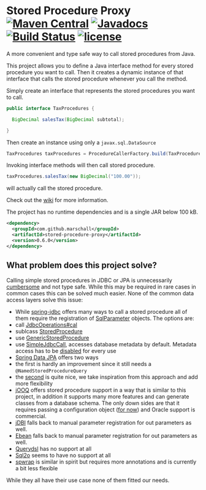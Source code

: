 Stored Procedure Proxy [![Maven Central](https://maven-badges.herokuapp.com/maven-central/com.github.marschall/stored-procedure-proxy/badge.svg)](https://maven-badges.herokuapp.com/maven-central/com.github.marschall/stored-procedure-proxy) [![Javadocs](http://www.javadoc.io/badge/com.github.marschall/stored-procedure-proxy.svg)](http://www.javadoc.io/doc/com.github.marschall/stored-procedure-proxy) [![Build Status](https://travis-ci.org/marschall/stored-procedure-proxy.svg?branch=master)](https://travis-ci.org/marschall/stored-procedure-proxy)  [![license](https://img.shields.io/github/license/mashape/apistatus.svg?maxAge=2592000)](https://opensource.org/licenses/MIT)
======================

A more convenient and type safe way to call stored procedures from Java.

This project allows you to define a Java interface method for every stored procedure you want to call. Then it creates a dynamic instance of that interface that calls the stored procedure whenever you call the method.

Simply create an interface that represents the stored procedures you want to call.

```java
public interface TaxProcedures {

  BigDecimal salesTax(BigDecimal subtotal);

}

```

Then create an instance using only a `javax.sql.DataSource`

```java
TaxProcedures taxProcedures = ProcedureCallerFactory.build(TaxProcedures.class, dataSource);

```

Invoking interface methods will then call stored procedure.

```java
taxProcedures.salesTax(new BigDecimal("100.00"));
```

will actually call the stored procedure.


Check out the [wiki](https://github.com/marschall/stored-procedure-proxy/wiki) for more information.

The project has no runtime dependencies and is a single JAR below 100 kB.

```xml
<dependency>
  <groupId>com.github.marschall</groupId>
  <artifactId>stored-procedure-proxy</artifactId>
  <version>0.6.0</version>
</dependency>
```


What problem does this project solve?
-------------------------------------

Calling simple stored procedures in JDBC or JPA is unnecessarily [cumbersome](https://blog.jooq.org/2016/06/08/using-stored-procedures-with-jpa-jdbc-meh-just-use-jooq/) and not type safe. While this may be required in rare cases in common cases this can be solved much easier. None of the common data access layers solve this issue:

- While [spring-jdbc](http://docs.spring.io/spring/docs/current/spring-framework-reference/html/jdbc.html) offers many ways to call a stored procedure all of them require the registration of [SqlParameter](https://docs.spring.io/spring/docs/current/javadoc-api/org/springframework/jdbc/core/SqlParameter.html) objects. The options are:
 - call [JdbcOperations#cal](https://docs.spring.io/spring/docs/current/javadoc-api/org/springframework/jdbc/core/JdbcOperations.html#call-org.springframework.jdbc.core.CallableStatementCreator-java.util.List-)
 - sublcass [StoredProcedure](https://docs.spring.io/spring/docs/current/javadoc-api/org/springframework/jdbc/object/StoredProcedure.html)
 - use [GenericStoredProcedure](https://docs.spring.io/spring/docs/current/javadoc-api/org/springframework/jdbc/object/GenericStoredProcedure.html)
 - use [SimpleJdbcCall](https://docs.spring.io/spring/docs/current/javadoc-api/org/springframework/jdbc/core/simple/SimpleJdbcCall.html), accesses database metadata by default. Metadata access has to be [disabled](https://docs.spring.io/spring/docs/current/javadoc-api/org/springframework/jdbc/core/simple/SimpleJdbcCall.html#withoutProcedureColumnMetaDataAccess--) for every use
- [Spring Data JPA](https://github.com/spring-projects/spring-data-examples/tree/master/jpa/jpa21) offers two ways
 - the first is hardly an improvement since it still needs a `@NamedStoredProcedureQuery`
 - the [second](https://jira.spring.io/browse/DATAJPA-455) is quite nice, we take inspiration from this approach and add more flexibility
- [jOOQ](http://www.jooq.org/doc/3.8/manual/sql-execution/stored-procedures/) offers stored procedure support in a way that is similar to this project, in addition it supports many more features and can generate classes from a database schema. The only down sides are that it requires passing a configuration object ([for now](https://github.com/jOOQ/jOOQ/issues/5677)) and Oracle support is commercial.
- [jDBI](https://github.com/jdbi/jdbi/issues/135) falls back to manual parameter registration for out parameters as well.
- [Ebean](https://ebean-orm.github.io/apidocs/com/avaje/ebean/CallableSql.html) falls back to manual parameter registration for out parameters as well.
- [Querydsl](https://github.com/querydsl/querydsl/issues/15) has no support at all
- [Sql2o](https://groups.google.com/forum/#!topic/sql2o/4Fdh5VjZ-uk) seems to have no support at all
- [spwrap](https://github.com/mhewedy/spwrap) is similar in spirit but requires more annotations and is currently a bit less flexible

While they all have their use case none of them fitted our needs.

